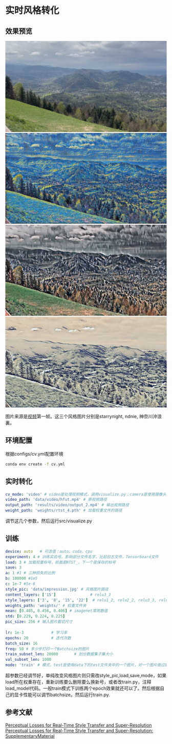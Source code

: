 # 实时风格转化
## 效果预览
![alt text](<./docs/origin.jpg>)
![alt text](<./docs/starrynight.jpg>)
![alt text](<./docs/ndnie.jpg>)
![alt text](<./docs/shennaichuan.jpg>)  

图片来源是[视频](https://www.pexels.com/zh-cn/video/31618408/)第一帧。这三个风格图片分别是starrynight, ndnie, 神奈川沖浪裏。
## 环境配置
根据configs/cv.yml配置环境
```bash
conda env create -f cv.yml
```
## 实时转化
``` yaml
cv_mode: 'video' # video是处理视频模式，调用visualize.py；camera是使用摄像头，但是wsl不支持
video_path: 'data/video/hfut.mp4' # 原视频路径
output_path: 'results/video/output_2.mp4' # 输出视频路径
weight_path: 'weights/rtst_4.pth' # 加载权重文件的路径
```
调节这几个参数，然后运行src/visualize.py
## 训练
```yaml
device: auto   # 可选值：auto、cuda、cpu
experiment: 4 # 训练实验号，影响部分文件名字，比如日志文件，Tensorboard文件
load: 3 # 加载权重标号，前面是RTST_，下一个是保存的标号
save: 3
a: 1 #1 # 三种损失的比例
b: 100000 #1e5
c: 1e-7 #5e-6
style_pic: 'data/impression.jpg' # 风格图片路径
content_layers: ['15']               # relu3_3
style_layers: ['3', '8', '15', '22']  # relu1_2, relu2_2, relu3_3, relu4_3
weights_path: 'weights/' # 权重文件夹
mean: [0.485, 0.456, 0.406] # imagenet常用数值
std: [0.229, 0.224, 0.225]
pic_size: 256 # 输入图片裁切尺寸

lr: 1e-3            # 学习率  
epochs: 20          # 迭代次数  
batch_size: 16
freq: 50 # 多少步打印一个Batchsize的图片
train_subset_len: 20000       # 划分数据集子集大小              
val_subset_len: 1000                    
mode: 'train' # 模式，test是使用data下的test文件夹中的一个图片，对一个图片做过拟合尝试，还有一些参数都会在src/utils/cfg.py中自动做修改；train是子集下训练；full_train是在完整数据集下训练
```
超参数已经调节好，单纯改变风格图片则只需改style_pic,load,save,mode，如果load所在权重存在，重新训练要么删除要么换新号，或者改train.py，注释load_model代码。一般train模式下训练两个epoch效果就还可以了。然后根据自己的显卡性能可以调节batchsize。然后运行train.py.
## 参考文献
[Perceptual Losses for Real-Time Style Transfer and Super-Resolution](https://arxiv.org/abs/1603.08155)  
[Perceptual Losses for Real-Time Style Transfer and Super-Resolution: SupplementaryMaterial](https://cs.stanford.edu/people/jcjohns/papers/fast-style/fast-style-supp.pdf)